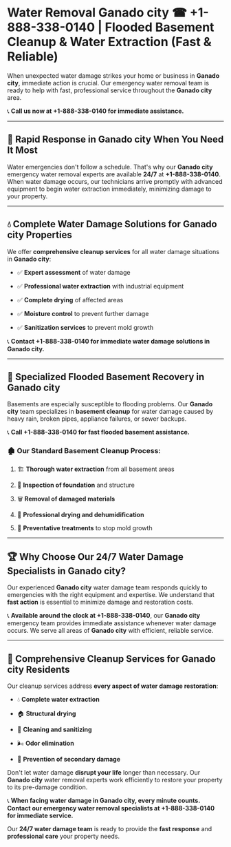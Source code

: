 # Water Removal Ganado city ☎ +1-888-338-0140 | Flooded Basement Cleanup & Water Extraction (Fast & Reliable)

When unexpected water damage strikes your home or business in **Ganado city**, immediate action is crucial. Our emergency water removal team is ready to help with fast, professional service throughout the **Ganado city** area. 

📞 **Call us now at +1-888-338-0140 for immediate assistance.**
---
## 🚀 Rapid Response in Ganado city When You Need It Most
Water emergencies don't follow a schedule. That's why our **Ganado city** emergency water removal experts are available **24/7** at **+1-888-338-0140**. When water damage occurs, our technicians arrive promptly with advanced equipment to begin water extraction immediately, minimizing damage to your property.
---
## 💧 Complete Water Damage Solutions for Ganado city Properties
We offer **comprehensive cleanup services** for all water damage situations in **Ganado city**:
- ✅ **Expert assessment** of water damage  
- ✅ **Professional water extraction** with industrial equipment  
- ✅ **Complete drying** of affected areas  
- ✅ **Moisture control** to prevent further damage  
- ✅ **Sanitization services** to prevent mold growth  
📞 **Contact +1-888-338-0140 for immediate water damage solutions in Ganado city.**
---
## 🌊 Specialized Flooded Basement Recovery in Ganado city
Basements are especially susceptible to flooding problems. Our **Ganado city** team specializes in **basement cleanup** for water damage caused by heavy rain, broken pipes, appliance failures, or sewer backups. 
📞 **Call +1-888-338-0140 for fast flooded basement assistance.**
### 🏚️ Our Standard Basement Cleanup Process:
1. 🏗️ **Thorough water extraction** from all basement areas  
2. 🔎 **Inspection of foundation** and structure  
3. 🗑️ **Removal of damaged materials**  
4. 💨 **Professional drying and dehumidification**  
5. 🚫 **Preventative treatments** to stop mold growth  
---
## 🏆 Why Choose Our 24/7 Water Damage Specialists in Ganado city?
Our experienced **Ganado city** water damage team responds quickly to emergencies with the right equipment and expertise. We understand that **fast action** is essential to minimize damage and restoration costs.
📞 **Available around the clock at +1-888-338-0140**, our **Ganado city** emergency team provides immediate assistance whenever water damage occurs. We serve all areas of **Ganado city** with efficient, reliable service.
---
## 🧹 Comprehensive Cleanup Services for Ganado city Residents
Our cleanup services address **every aspect of water damage restoration**:
- 💧 **Complete water extraction**  
- 🏠 **Structural drying**  
- 🧼 **Cleaning and sanitizing**  
- 🌬️ **Odor elimination**  
- 🚫 **Prevention of secondary damage**  
Don't let water damage **disrupt your life** longer than necessary. Our **Ganado city** water removal experts work efficiently to restore your property to its pre-damage condition.
📞 **When facing water damage in Ganado city, every minute counts. Contact our emergency water removal specialists at +1-888-338-0140 for immediate service.**
Our **24/7 water damage team** is ready to provide the **fast response** and **professional care** your property needs.
